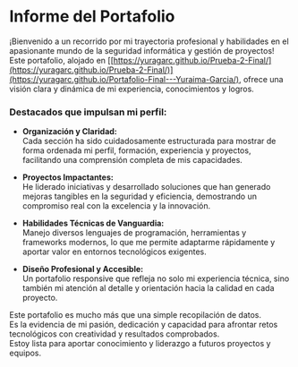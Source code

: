 # Informe del Portafolio

¡Bienvenido a un recorrido por mi trayectoria profesional y habilidades en el apasionante mundo de la seguridad informática y gestión de proyectos! Este portafolio, alojado en [[https://yuragarc.github.io/Prueba-2-Final/](https://yuragarc.github.io/Prueba-2-Final/)](https://yuragarc.github.io/Portafolio-Final---Yuraima-Garcia/), ofrece una visión clara y dinámica de mi experiencia, conocimientos y logros.

### Destacados que impulsan mi perfil:

- **Organización y Claridad:**  
  Cada sección ha sido cuidadosamente estructurada para mostrar de forma ordenada mi perfil, formación, experiencia y proyectos, facilitando una comprensión completa de mis capacidades.

- **Proyectos Impactantes:**  
  He liderado iniciativas y desarrollado soluciones que han generado mejoras tangibles en la seguridad y eficiencia, demostrando un compromiso real con la excelencia y la innovación.

- **Habilidades Técnicas de Vanguardia:**  
  Manejo diversos lenguajes de programación, herramientas y frameworks modernos, lo que me permite adaptarme rápidamente y aportar valor en entornos tecnológicos exigentes.

- **Diseño Profesional y Accesible:**  
  Un portafolio responsive que refleja no solo mi experiencia técnica, sino también mi atención al detalle y orientación hacia la calidad en cada proyecto.

Este portafolio es mucho más que una simple recopilación de datos.  
Es la evidencia de mi pasión, dedicación y capacidad para afrontar retos tecnológicos con creatividad y resultados comprobados.  
Estoy lista para aportar conocimiento y liderazgo a futuros proyectos y equipos.
